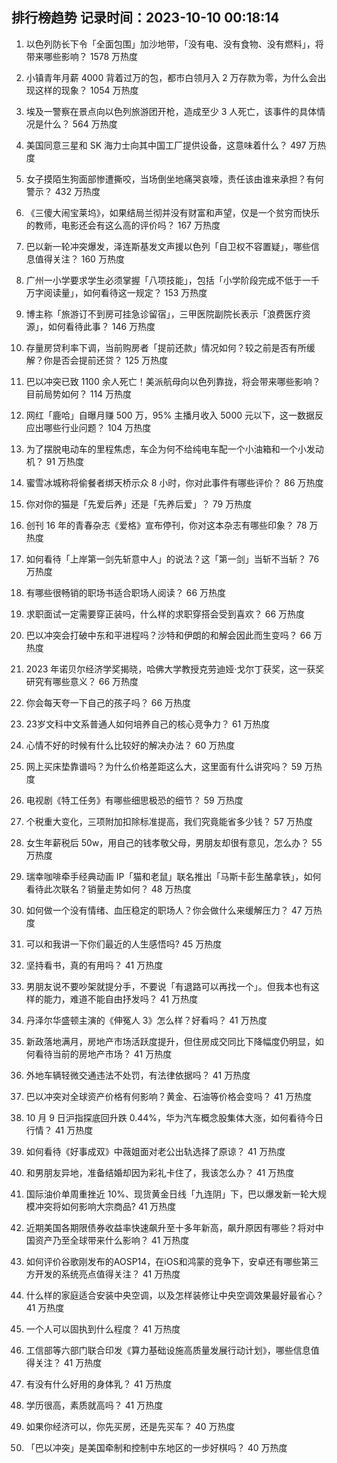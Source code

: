
## 排行榜趋势 记录时间：2023-10-10 00:18:14
  
  1. 以色列防长下令「全面包围」加沙地带，「没有电、没有食物、没有燃料」，将带来哪些影响？ 1578 万热度
    
  2. 小镇青年月薪 4000 背着过万的包，都市白领月入 2 万存款为零，为什么会出现这样的现象？ 1054 万热度
    
  3. 埃及一警察在景点向以色列旅游团开枪，造成至少 3 人死亡，该事件的具体情况是什么？ 564 万热度
    
  4. 美国同意三星和 SK 海力士向其中国工厂提供设备，这意味着什么？ 497 万热度
    
  5. 女子摸陌生狗面部惨遭撕咬，当场倒坐地痛哭哀嚎，责任该由谁来承担？有何警示？ 432 万热度
    
  6. 《三傻大闹宝莱坞》，如果结局兰彻并没有财富和声望，仅是一个贫穷而快乐的教师，电影还会有这么高的评价吗？ 167 万热度
    
  7. 巴以新一轮冲突爆发，泽连斯基发文声援以色列「自卫权不容置疑」，哪些信息值得关注？ 160 万热度
    
  8. 广州一小学要求学生必须掌握「八项技能」，包括「小学阶段完成不低于一千万字阅读量」，如何看待这一规定？ 153 万热度
    
  9. 博主称「旅游订不到房可挂急诊留宿」，三甲医院副院长表示「浪费医疗资源」，如何看待此事？ 146 万热度
    
  10. 存量房贷利率下调，当前购房者「提前还款」情况如何？较之前是否有所缓解？你是否会提前还贷？ 125 万热度
    
  11. 巴以冲突已致 1100 余人死亡！美派航母向以色列靠拢，将会带来哪些影响？目前局势如何？ 114 万热度
    
  12. 网红「鹿哈」自曝月赚 500 万，95% 主播月收入 5000 元以下，这一数据反应出哪些行业问题？ 104 万热度
    
  13. 为了摆脱电动车的里程焦虑，车企为何不给纯电车配一个小油箱和一个小发动机？ 91 万热度
    
  14. 蜜雪冰城称将偷餐者绑天桥示众 8 小时，你对此事件有哪些评价？ 86 万热度
    
  15. 你对你的猫是「先爱后养」还是「先养后爱」？ 79 万热度
    
  16. 创刊 16 年的青春杂志《爱格》宣布停刊，你对这本杂志有哪些印象？ 78 万热度
    
  17. 如何看待「上岸第一剑先斩意中人」的说法？这「第一剑」当斩不当斩？ 76 万热度
    
  18. 有哪些很畅销的职场书适合职场人阅读？ 66 万热度
    
  19. 求职面试一定需要穿正装吗，什么样的求职穿搭会受到喜欢？ 66 万热度
    
  20. 巴以冲突会打破中东和平进程吗？沙特和伊朗的和解会因此而生变吗？ 66 万热度
    
  21. 2023 年诺贝尔经济学奖揭晓，哈佛大学教授克劳迪娅·戈尔丁获奖，这一获奖研究有哪些意义？ 66 万热度
    
  22. 你会每天夸一下自己的孩子吗？ 66 万热度
    
  23. 23岁文科中文系普通人如何培养自己的核心竞争力？ 61 万热度
    
  24. 心情不好的时候有什么比较好的解决办法？ 60 万热度
    
  25. 网上买床垫靠谱吗？为什么价格差距这么大，这里面有什么讲究吗？ 59 万热度
    
  26. 电视剧《特工任务》有哪些细思极恐的细节？ 59 万热度
    
  27. 个税重大变化，三项附加扣除标准提高，我们究竟能省多少钱？ 57 万热度
    
  28. 女生年薪税后 50w，用自己的钱孝敬父母，男朋友却很有意见，怎么办？ 55 万热度
    
  29. 瑞幸咖啡牵手经典动画 IP「猫和老鼠」联名推出「马斯卡彭生酪拿铁」，如何看待此次联名？销量走势如何？ 48 万热度
    
  30. 如何做一个没有情绪、血压稳定的职场人？你会做什么来缓解压力？ 47 万热度
    
  31. 可以和我讲一下你们最近的人生感悟吗? 45 万热度
    
  32. 坚持看书，真的有用吗？ 41 万热度
    
  33. 男朋友说不要吵架就提分手，不要说「有退路可以再找一个」。但我本也有这样的能力，难道不能自由抒发吗？ 41 万热度
    
  34. 丹泽尔华盛顿主演的《伸冤人 3》怎么样？好看吗？ 41 万热度
    
  35. 新政落地满月，房地产市场活跃度提升，但住房成交同比下降幅度仍明显，如何看待当前的房地产市场？ 41 万热度
    
  36. 外地车辆轻微交通违法不处罚，有法律依据吗？ 41 万热度
    
  37. 巴以冲突对全球资产价格有何影响？黄金、石油等价格会变吗？ 41 万热度
    
  38. 10 月 9 日沪指探底回升跌 0.44%，华为汽车概念股集体大涨，如何看待今日行情？ 41 万热度
    
  39. 如何看待《好事成双》中薇姐面对老公出轨选择了原谅？ 41 万热度
    
  40. 和男朋友异地，准备结婚却因为彩礼卡住了，我该怎么办？ 41 万热度
    
  41. 国际油价单周重挫近 10%、现货黄金日线「九连阴」下，巴以爆发新一轮大规模冲突将如何影响大宗商品? 41 万热度
    
  42. 近期美国各期限债券收益率快速飙升至十多年新高，飙升原因有哪些？将对中国资产乃至全球带来什么影响？ 41 万热度
    
  43. 如何评价谷歌刚发布的AOSP14，在iOS和鸿蒙的竞争下，安卓还有哪些第三方开发的系统亮点值得关注？ 41 万热度
    
  44. 什么样的家庭适合安装中央空调，以及怎样装修让中央空调效果最好最省心？ 41 万热度
    
  45. 一个人可以固执到什么程度？ 41 万热度
    
  46. 工信部等六部门联合印发《算力基础设施高质量发展行动计划》，哪些信息值得关注？ 41 万热度
    
  47. 有没有什么好用的身体乳？ 41 万热度
    
  48. 学历很高，素质就高吗？ 41 万热度
    
  49. 如果你经济可以，你先买房，还是先买车？ 40 万热度
    
  50. 「巴以冲突」是美国牵制和控制中东地区的一步好棋吗？ 40 万热度
    